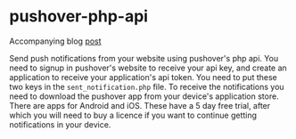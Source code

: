 pushover-php-api
================
Accompanying blog [post](http://karagiorgis.info/blog/php/receive-push-notifications-website/ "Blog Post")

Send push notifications from your website using pushover's php api. You need to signup in pushover's website to receive your api key, and create an application to receive your application's api token. You need to put these two keys in the `sent_notification.php` file. To receive the notifications you need to download the pushover app from your device's application store. There are apps for Android and iOS. These have a 5 day free trial, after which you will need to buy a licence if you want to continue getting notifications in your device.
